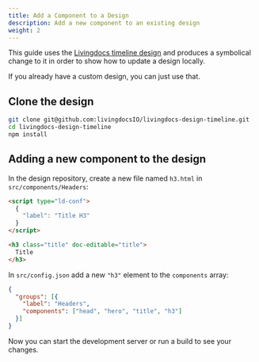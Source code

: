 ```yaml
---
title: Add a Component to a Design
description: Add a new component to an existing design
weight: 2
---
```


This guide uses the [Livingdocs timeline design](https://github.com/livingdocsIO/livingdocs-design-timeline) and produces a symbolical change to it in order to show how to update a design locally.

If you already have a custom design, you can just use that.

## Clone the design

```bash
git clone git@github.com:livingdocsIO/livingdocs-design-timeline.git
cd livingdocs-design-timeline
npm install
```

## Adding a new component to the design

In the design repository, create a new file named `h3.html` in `src/components/Headers`:
```html
<script type="ld-conf">
  {
    "label": "Title H3"
  }
</script>

<h3 class="title" doc-editable="title">
  Title
</h3>
```

In `src/config.json` add a new `"h3"` element to the `components` array:
```json
{
  "groups": [{
    "label": "Headers",
    "components": ["head", "hero", "title", "h3"]
  }]
}
```

Now you can start the development server or run a build to see your changes.
